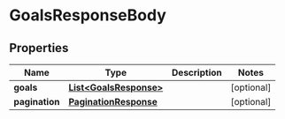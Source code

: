

# GoalsResponseBody


## Properties

| Name | Type | Description | Notes |
|------------ | ------------- | ------------- | -------------|
|**goals** | [**List&lt;GoalsResponse&gt;**](GoalsResponse.md) |  |  [optional] |
|**pagination** | [**PaginationResponse**](PaginationResponse.md) |  |  [optional] |



